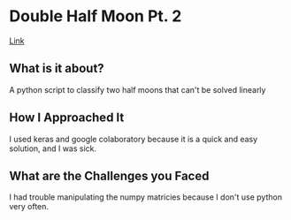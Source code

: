 # Double Half Moon Pt. 2
[Link](https://github.com/OriontheCat/digit-recogniser/)
## What is it about?
A python script to classify two half moons that can't be solved linearly
## How I Approached It
I used keras and google colaboratory because it is a quick and easy solution, and I was sick.
## What are the Challenges you Faced
I had trouble manipulating the numpy matricies because I don't use python very often.
